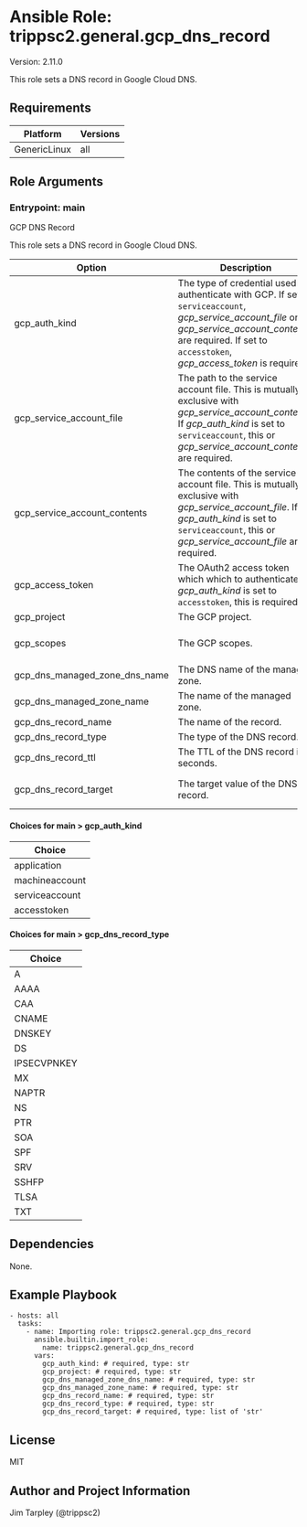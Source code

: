<!-- BEGIN_ANSIBLE_DOCS -->
# Ansible Role: trippsc2.general.gcp_dns_record
Version: 2.11.0

This role sets a DNS record in Google Cloud DNS.


## Requirements

| Platform | Versions |
| -------- | -------- |
| GenericLinux | all |

## Role Arguments



### Entrypoint: main

GCP DNS Record

This role sets a DNS record in Google Cloud DNS.

|Option|Description|Type|Required|Default|
|---|---|---|---|---|
| gcp_auth_kind | The type of credential used to authenticate with GCP. If set to `serviceaccount`, *gcp_service_account_file* or *gcp_service_account_contents* are required. If set to `accesstoken`, *gcp_access_token* is required. | str | yes |  |
| gcp_service_account_file | The path to the service account file. This is mutually exclusive with *gcp_service_account_contents*. If *gcp_auth_kind* is set to `serviceaccount`, this or *gcp_service_account_contents* are required. | path | no |  |
| gcp_service_account_contents | The contents of the service account file. This is mutually exclusive with *gcp_service_account_file*. If *gcp_auth_kind* is set to `serviceaccount`, this or *gcp_service_account_file* are required. | str | no |  |
| gcp_access_token | The OAuth2 access token which which to authenticate. If *gcp_auth_kind* is set to `accesstoken`, this is required. | str | no |  |
| gcp_project | The GCP project. | str | yes |  |
| gcp_scopes | The GCP scopes. | list of 'str' | no |  |
| gcp_dns_managed_zone_dns_name | The DNS name of the managed zone. | str | yes |  |
| gcp_dns_managed_zone_name | The name of the managed zone. | str | yes |  |
| gcp_dns_record_name | The name of the record. | str | yes |  |
| gcp_dns_record_type | The type of the DNS record. | str | yes |  |
| gcp_dns_record_ttl | The TTL of the DNS record in seconds. | int | no |  |
| gcp_dns_record_target | The target value of the DNS record. | list of 'str' | yes |  |

#### Choices for main > gcp_auth_kind

|Choice|
|---|
| application |
| machineaccount |
| serviceaccount |
| accesstoken |

#### Choices for main > gcp_dns_record_type

|Choice|
|---|
| A |
| AAAA |
| CAA |
| CNAME |
| DNSKEY |
| DS |
| IPSECVPNKEY |
| MX |
| NAPTR |
| NS |
| PTR |
| SOA |
| SPF |
| SRV |
| SSHFP |
| TLSA |
| TXT |



## Dependencies
None.

## Example Playbook

```
- hosts: all
  tasks:
    - name: Importing role: trippsc2.general.gcp_dns_record
      ansible.builtin.import_role:
        name: trippsc2.general.gcp_dns_record
      vars:
        gcp_auth_kind: # required, type: str
        gcp_project: # required, type: str
        gcp_dns_managed_zone_dns_name: # required, type: str
        gcp_dns_managed_zone_name: # required, type: str
        gcp_dns_record_name: # required, type: str
        gcp_dns_record_type: # required, type: str
        gcp_dns_record_target: # required, type: list of 'str'
```

## License

MIT

## Author and Project Information
Jim Tarpley (@trippsc2)

<!-- END_ANSIBLE_DOCS -->
